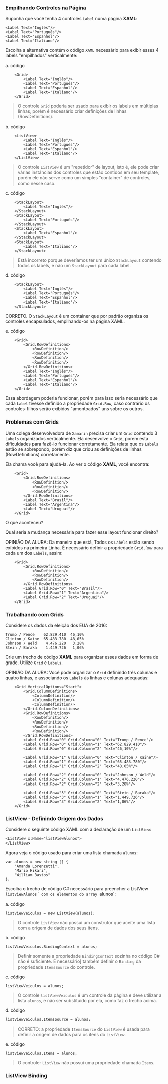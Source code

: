 ﻿### Empilhando Controles na Página ###

Suponha que você tenha 4 controles `Label` numa página 
**XAML**:

```
<Label Text="Inglês"/>
<Label Text="Português"/>
<Label Text="Espanhol"/>
<Label Text="Italiano"/>
```

Escolha a alternativa contém o código `XAML` necessário
para exibir esses 4 labels "empilhados" verticalmente:

a. código

```
    <Grid>
        <Label Text="Inglês"/>
        <Label Text="Português"/>
        <Label Text="Espanhol"/>
        <Label Text="Italiano"/>
    </Grid>
```

> O controle `Grid` poderia ser usado para exibir os labels
> em múltiplas linhas, porém é necessário criar definições
> de linhas (RowDefinitions).

b. código

```
    <ListView>
        <Label Text="Inglês"/>
        <Label Text="Português"/>
        <Label Text="Espanhol"/>
        <Label Text="Italiano"/>
    </ListView>
```

> O controle `ListView` é um "repetidor" de layout, isto é,
> ele pode criar várias instâncias dos controles que estão
> contidos em seu template, porém ele não serve como um
> simples "container" de controles, como nesse caso.

c. código

```
    <StackLayout>
        <Label Text="Inglês"/>
    </StackLayout>
    <StackLayout>
        <Label Text="Português"/>
    </StackLayout>
    <StackLayout>
        <Label Text="Espanhol"/>
    </StackLayout>
    <StackLayout>
        <Label Text="Italiano"/>
    </StackLayout>
```

> Está incorreto porque deveríamos ter um único 
> `StackLayout` contendo todos os labels, e não um
> `StackLayout` para cada label.

d. código
```
    <StackLayout>
        <Label Text="Inglês"/>
        <Label Text="Português"/>
        <Label Text="Espanhol"/>
        <Label Text="Italiano"/>
    </StackLayout>
```

CORRETO. O `StackLayout` é um container que por padrão
organiza os controles encapsulados, empilhando-os na
página XAML.

e. código

```
    <Grid>
        <Grid.RowDefinitions>
            <RowDefinition/>
            <RowDefinition/>
            <RowDefinition/>
            <RowDefinition/>
        </Grid.RowDefinitions>
        <Label Text="Inglês"/>
        <Label Text="Português"/>
        <Label Text="Espanhol"/>
        <Label Text="Italiano"/>
    </Grid>

```

Essa abordagem poderia funcionar, porém para isso seria
necessário que cada `Label` tivesse definido a propriedade
`Grid.Row`, caso contrário os controles-filhos
serão exibidos "amontoados" uns sobre os outros.

### Problemas com Grids ###

Uma colega desenvolvedora de `Xamarin` precisa criar 
um `Grid` contendo 3 `Labels` organizados verticalmente. 
Ela desenvolve o `Grid`, porem está dificuldades para fazê-lo
funcionar corretamente. Ela relata que os `Labels` estão
se sobrepondo, porém diz que criou as definições de linhas
(RowDefinitions) corretamente.

Ela chama você para ajudá-la. Ao ver o código **XAML**, 
você encontra:

```
    <Grid>
        <Grid.RowDefinitions>
            <RowDefinition/>
            <RowDefinition/>
            <RowDefinition/>
        </Grid.RowDefinitions>
        <Label Text="Brasil"/>
        <Label Text="Argentina"/>
        <Label Text="Uruguai"/>
    </Grid>
```

O que aconteceu?

Qual seria a mudança necessária para fazer esse layout
funcionar direito?

OPINIÃO DA ALURA:
Da maneira que está, Todos os `Labels` estão sendo exibidos
na primeira Linha.
É necessário definir a propriedade `Grid.Row` para cada
um dos `Labels`, assim:

```
    <Grid>
        <Grid.RowDefinitions>
            <RowDefinition/>
            <RowDefinition/>
            <RowDefinition/>
        </Grid.RowDefinitions>
        <Label Grid.Row="0" Text="Brasil"/>
        <Label Grid.Row="1" Text="Argentina"/>
        <Label Grid.Row="2" Text="Uruguai"/>
    </Grid>
```

### Trabalhando com Grids ###

Considere os dados da eleição dos EUA de 2016:

```
Trump / Pence    62.829.410  46,10%
Clinton / Kaine  65.483.780  48,05%
Johnson / Weld	  4.476.220   3,28%
Stein / Baraka	  1.449.726   1,06%
```

Crie um trecho de código **XAML** para organizar
esses dados em forma de grade. Utilize `Grid` e `Labels`.

OPINIÃO DA ALURA:
Você pode organizar o `Grid` definindo três colunas
e quatro linhas, e associando os `Labels` às linhas
e colunas adequadas:

```
    <Grid VerticalOptions="Start">
        <Grid.ColumnDefinitions>
            <ColumnDefinition/>
            <ColumnDefinition/>
            <ColumnDefinition/>
        </Grid.ColumnDefinitions>
        <Grid.RowDefinitions>
            <RowDefinition/>
            <RowDefinition/>
            <RowDefinition/>
            <RowDefinition/>
        </Grid.RowDefinitions>
        <Label Grid.Row="0" Grid.Column="0" Text="Trump / Pence"/>
        <Label Grid.Row="0" Grid.Column="1" Text="62.829.410"/>
        <Label Grid.Row="0" Grid.Column="2" Text="46,10%"/>
        
        <Label Grid.Row="1" Grid.Column="0" Text="Clinton / Kaine"/>
        <Label Grid.Row="1" Grid.Column="1" Text="65.483.780"/>
        <Label Grid.Row="1" Grid.Column="2" Text="48,05%"/>
        
        <Label Grid.Row="2" Grid.Column="0" Text="Johnson / Weld"/>
        <Label Grid.Row="2" Grid.Column="1" Text="4.476.220"/>
        <Label Grid.Row="2" Grid.Column="2" Text="3,28%"/>
        
        <Label Grid.Row="3" Grid.Column="0" Text="Stein / Baraka"/>
        <Label Grid.Row="3" Grid.Column="1" Text="1.449.726"/>
        <Label Grid.Row="3" Grid.Column="2" Text="1,06%"/>
    </Grid>
```

### ListView - Definindo Origem dos Dados ###

Considere o seguinte código XAML com a declaração
de um `ListView`:

```
<ListView x:Name="listViewAlunos">
</ListView>
```

Agora veja o código usado para criar uma lista chamada `alunos`:

```
var alunos = new string [] {
    "Amanda Lorenzetti",
    "Mario Hikari",
    "William Bastos"
};

```

Escolha o trecho de código C# necessário
para preencher a ListView `listViewAlunos´
com os elementos do array `alunos´:

a. código
```
listViewVeiculos = new ListView(alunos);
```

> O controle `ListView` não possui um construtor
> que aceite uma lista com a origem de dados dos
> seus itens.

b. código
```
listViewVeiculos.BindingContext = alunos;
```

> Definir somente a propriedade `BindingContext` 
> sozinha no código C# não é suficiente. É necessário]
> também definir o `Binding` da propriedade `ItemsSource`
> do controle.

c. código
```
listViewVeiculos = alunos;
```

> O controle `listViewVeiculos` é um controle da página
> e deve utilizar a lista `alunos`, e não ser substituído
> por ela, como faz o trecho acima.

d. código
```
listViewVeiculos.ItemsSource = alunos;
```
> CORRETO: a propriedade `ItemsSource` do `ListView`
> é usada para definir a origem de dados para os itens
> do `ListView`.

e. código
```
listViewVeiculos.Items = alunos;
```
> O controler `ListView` não possui uma propriedade
> chamada `Items`.


### ListView Binding ###

